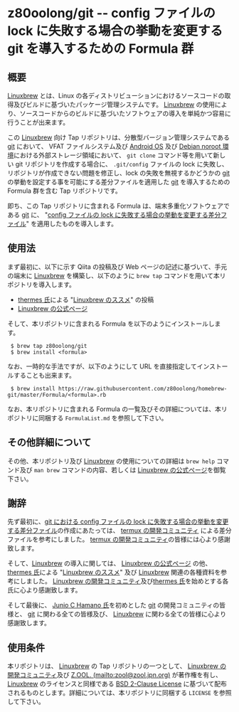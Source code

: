 # z80oolong/git -- config ファイルの lock に失敗する場合の挙動を変更する git を導入するための Formula 群

## 概要

[Linuxbrew][BREW] とは、Linux の各ディストリビューションにおけるソースコードの取得及びビルドに基づいたパッケージ管理システムです。 [Linuxbrew][BREW] の使用により、ソースコードからのビルドに基づいたソフトウェアの導入を単純かつ容易に行うことが出来ます。

この [Linuxbrew][BREW] 向け Tap リポジトリは、分散型バージョン管理システムである [git][GIT_] において、 VFAT ファイルシステム及び [Android OS][ANDR] 及び [Debian noroot 環境][DBNR]における外部ストレージ領域において、 ```git clone``` コマンド等を用いて新しい git リポジトリを作成する場合に、 ```.git/config``` ファイルの lock に失敗し、リポジトリが作成できない問題を修正し、lock の失敗を無視するかどうかの [git][GIT_] の挙動を設定する事を可能にする差分ファイルを適用した [git][GIT_] を導入するための Formula 群を含む Tap リポジトリです。

即ち、この Tap リポジトリに含まれる Formula は、端末多重化ソフトウェアである [git][GIT_] に、 "[config ファイルの lock に失敗する場合の挙動を変更する差分ファイル][GST1]" を適用したものを導入します。

## 使用法

まず最初に、以下に示す Qiita の投稿及び Web ページの記述に基づいて、手元の端末に [Linuxbrew][BREW] を構築し、以下のように  ```brew tap``` コマンドを用いて本リポジトリを導入します。

- [thermes 氏][THER]による "[Linuxbrew のススメ][THBR]" の投稿
- [Linuxbrew の公式ページ][BREW]

そして、本リポジトリに含まれる Formula を以下のようにインストールします。

```
 $ brew tap z80oolong/git
 $ brew install <formula>
```

なお、一時的な手法ですが、以下のようにして URL を直接指定してインストールすることも出来ます。

```
 $ brew install https://raw.githubusercontent.com/z80oolong/homebrew-git/master/Formula/<formula>.rb
```

なお、本リポジトリに含まれる Formula の一覧及びその詳細については、本リポジトリに同梱する ```FormulaList.md``` を参照して下さい。

## その他詳細について

その他、本リポジトリ及び [Linuxbrew][BREW] の使用についての詳細は ```brew help``` コマンド及び  ```man brew``` コマンドの内容、若しくは [Linuxbrew の公式ページ][BREW]を御覧下さい。

## 謝辞

先ず最初に、[git における config ファイルの lock に失敗する場合の挙動を変更する差分ファイル][GST1]の作成にあたっては、 [termux の開発コミュニティ][TERM] による差分ファイルを参考にしました。 [termux の開発コミュニティ][TERM]の皆様には心より感謝致します。

そして、[Linuxbrew][BREW] の導入に関しては、 [Linuxbrew の公式ページ][BREW] の他、 [thermes 氏][THER]による "[Linuxbrew のススメ][THBR]" 及び [Linuxbrew][BREW] 関連の各種資料を参考にしました。 [Linuxbrew の開発コミュニティ][BREW]及び[thermes 氏][THER]を始めとする各氏に心より感謝致します。

そして最後に、 [Junio C Hamano 氏][JUNI]を初めとした [git][GIT_] の開発コミュニティの皆様と、 [git][GIT_] に関わる全ての皆様及び、 [Linuxbrew][BREW] に関わる全ての皆様に心より感謝致します。

## 使用条件

本リポジトリは、 [Linuxbrew][BREW] の Tap リポジトリの一つとして、 [Linuxbrew の開発コミュニティ][BREW]及び [Z.OOL. (mailto:zool@zool.jpn.org)][ZOOL] が著作権を有し、[Linuxbrew][BREW] のライセンスと同様である [BSD 2-Clause License][BSD2] に基づいて配布されるものとします。詳細については、本リポジトリに同梱する ```LICENSE``` を参照して下さい。

<!-- 外部リンク一覧 -->

[BREW]:https://linuxbrew.sh/
[DBNR]:https://play.google.com/store/apps/details?id=com.cuntubuntu&hl=ja
[ANDR]:https://www.android.com/intl/ja_jp/
[GIT_]:https://git-scm.com/
[GST1]:https://gist.github.com/z80oolong/d33892b66257242b347211c944de78c8
[THER]:https://qiita.com/thermes
[THBR]:https://qiita.com/thermes/items/926b478ff6e3758ecfea
[TERM]:https://termux.com/
[JUNI]:mailto:gitster@pobox.com
[BSD2]:https://opensource.org/licenses/BSD-2-Clause
[ZOOL]:http://zool.jpn.org/
